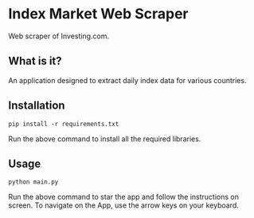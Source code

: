 # Index Market Web Scraper

Web scraper of Investing.com.

## What is it?

An application designed to extract daily index data for various countries.

## Installation

```shell
pip install -r requirements.txt
```
Run the above command to install all the required libraries.

## Usage

```shell
python main.py
```

Run the above command to star the app and follow the instructions on screen. 
To navigate on the App, use the arrow keys on your keyboard.


